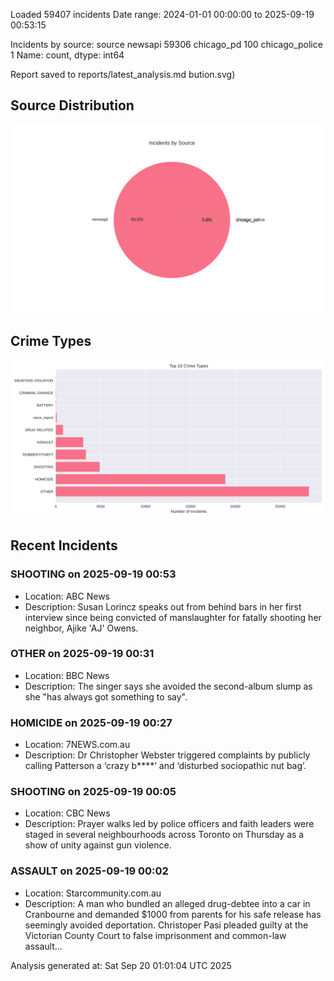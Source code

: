 
Loaded 59407 incidents
Date range: 2024-01-01 00:00:00 to 2025-09-19 00:53:15

Incidents by source:
source
newsapi           59306
chicago_pd          100
chicago_police        1
Name: count, dtype: int64

Report saved to reports/latest_analysis.md
bution.svg)

## Source Distribution
![Source Distribution](images/source_distribution.svg)

## Crime Types
![Crime Types](images/crime_types.svg)

## Recent Incidents

### SHOOTING on 2025-09-19 00:53
- Location: ABC News
- Description: Susan Lorincz speaks out from behind bars in her first interview since being convicted of manslaughter for fatally shooting her neighbor, Ajike 'AJ' Owens.


### OTHER on 2025-09-19 00:31
- Location: BBC News
- Description: The singer says she avoided the second-album slump as she "has always got something to say".


### HOMICIDE on 2025-09-19 00:27
- Location: 7NEWS.com.au
- Description: Dr Christopher Webster triggered complaints by publicly calling Patterson a ‘crazy b****’ and ‘disturbed sociopathic nut bag’.


### SHOOTING on 2025-09-19 00:05
- Location: CBC News
- Description: Prayer walks led by police officers and faith leaders were staged in several neighbourhoods across Toronto on Thursday as a show of unity against gun violence.


### ASSAULT on 2025-09-19 00:02
- Location: Starcommunity.com.au
- Description: A man who bundled an alleged drug-debtee into a car in Cranbourne and demanded $1000 from parents for his safe release has seemingly avoided deportation. Christoper Pasi pleaded guilty at the Victorian County Court to false imprisonment and common-law assault…

Analysis generated at: Sat Sep 20 01:01:04 UTC 2025
